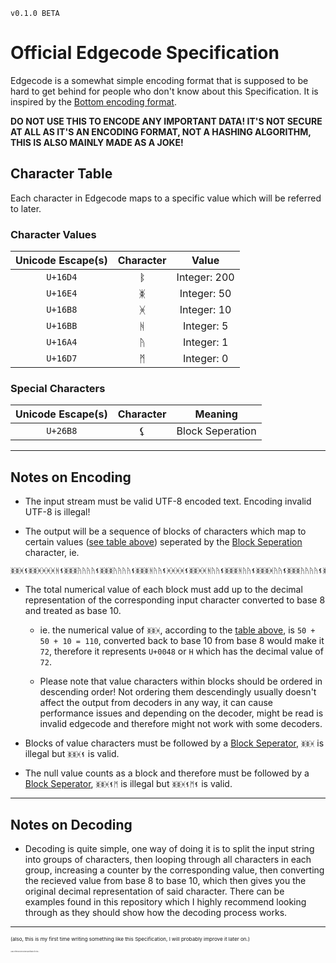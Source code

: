 `v0.1.0 BETA`
# Official Edgecode Specification

Edgecode is a somewhat simple encoding format that is supposed to be hard to get behind for people who don't know about this Specification.
It is inspired by the [Bottom encoding format](https://github.com/bottom-software-foundation/spec/blob/main/README.md).

**DO NOT USE THIS TO ENCODE ANY IMPORTANT DATA! IT'S NOT SECURE AT ALL AS IT'S AN ENCODING FORMAT, NOT A HASHING ALGORITHM, THIS IS ALSO MAINLY MADE AS A JOKE!**

## Character Table
Each character in Edgecode maps to a specific value which will be referred to later.



### Character Values
|  Unicode Escape(s)  |    Character   |     Value    |
|:-------------------:|:--------------:|:------------:|
| `U+16D4`            | ᛔ              | Integer: 200 |
| `U+16E4`            | ᛤ              | Integer: 50  |
| `U+16B8`            | ᚸ              | Integer: 10  |
| `U+16BB`            | ᚻ              | Integer: 5   |
| `U+16A4`            | ᚤ              | Integer: 1   |
| `U+16D7`            | ᛗ              | Integer: 0   |


### Special Characters
|  Unicode Escape(s)  |    Character   |      Meaning     |
|:-------------------:|:--------------:|:----------------:|
| `U+26B8`            | ⚸              | Block Seperation |

-----

## Notes on Encoding
- The input stream must be valid UTF-8 encoded text. Encoding invalid UTF-8 is illegal!

- The output will be a sequence of blocks of characters which map to certain values ([see table above](https://github.com/SirShine/edgecoding-specification/blob/main/README.md#character-values)) seperated by the [Block Seperation](https://github.com/SirShine/edgecoding-specification/blob/main/README.md#special-characters) character, ie.

```
ᛤᛤᚸ⚸ᛤᛤᚸᚸᚸᚸᚻ⚸ᛤᛤᛤᚤᚤᚤᚤ⚸ᛤᛤᛤᚤᚤᚤᚤ⚸ᛤᛤᛤᚻᚤᚤ⚸ᚸᚸᚸᚸ⚸ᛤᛤᚸᚸᚻᚤᚤ⚸ᛤᛤᛤᚻᚤᚤ⚸ᛤᛤᛤᚸᚤᚤ⚸ᛤᛤᛤᚤᚤᚤᚤ⚸ᛤᛤᚸᚸᚸᚸᚤᚤᚤᚤ⚸ᚸᚸᚸᚸᚤ⚸
```

- The total numerical value of each block must add up to the decimal representation of the corresponding input character converted to base 8 and treated as base 10.

    - ie. the numerical value of `ᛤᛤᚸ`, according to the [table above](https://github.com/SirShine/edgecoding-specification/blob/main/README.md#character-values), is `50 + 50 + 10 = 110`, converted back to base 10 from base 8 would make it `72`, therefore it represents `U+0048` or `H` which has the decimal value of `72`.

    - Please note that value characters within blocks should be ordered in descending order! Not ordering them descendingly usually doesn't affect the output from decoders in any way, it can cause performance issues and depending on the decoder, might be read is invalid edgecode and therefore might not work with some decoders.

- Blocks of value characters must be followed by a [Block Seperator](https://github.com/SirShine/edgecoding-specification/blob/main/README.md#special-characters), `ᛤᛤᚸ` is illegal but `ᛤᛤᚸ⚸` is valid.

- The null value counts as a block and therefore must be followed by a [Block Seperator](https://github.com/SirShine/edgecoding-specification/blob/main/README.md#special-characters), `ᛤᛤᚸ⚸ᛗ` is illegal but `ᛤᛤᚸ⚸ᛗ⚸` is valid.

-----

## Notes on Decoding
- Decoding is quite simple, one way of doing it is to split the input string into groups of characters, then looping through all characters in each group, increasing a counter by the corresponding value, then converting the recieved value from base 8 to base 10, which then gives you the original decimal representation of said character. There can be examples found in this repository which I highly recommend looking through as they should show how the decoding process works.

-----
<sub><sup><sup>
(also, this is my first time writing something like this Specification, I will probably improve it later on.)
</sup></sup></sub>

<sub><sup><sup><sup><sup><sup><sup><sup><sup><sup><sup>
(I also referenced the bottom specification for this.)
</sub></sup></sup></sup></sup></sup></sup></sup></sup></sup></sup>
